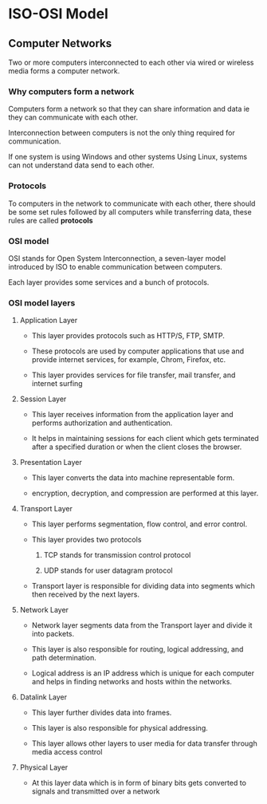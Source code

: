 # ISO-OSI Model

## Computer Networks

Two or more computers interconnected to each other via wired or wireless media forms a computer network.

### Why computers form a network

Computers form a network so that they can share information and data ie they can communicate with each other.

Interconnection between computers is not the only thing required for communication.

If one system is using Windows and other systems Using Linux, systems can not understand data send to each other.

### Protocols

To computers in the network to communicate with each other, there should be some set rules followed by all computers while transferring data, these rules are called **protocols**

### OSI model

OSI stands for Open System Interconnection, a seven-layer model introduced by ISO to enable communication between computers.

Each layer provides some services and a bunch of protocols.

### OSI model layers

1. Application Layer

    * This layer provides protocols such as HTTP/S, FTP, SMTP.

    * These protocols are used by computer applications that use and provide internet services, for example, Chrom, Firefox, etc.

    * This layer provides services for file transfer, mail transfer, and internet surfing

2. Session Layer

    * This layer receives information from the application layer and performs authorization and authentication.

    * It helps in maintaining sessions for each client which gets terminated after a specified duration or when the client closes the browser.

3. Presentation Layer

    * This layer converts the data into machine representable form.

    * encryption, decryption, and compression are performed at this layer.

4. Transport Layer

    * This layer performs segmentation, flow control, and error control.

    * This layer provides two protocols

        1. TCP stands for transmission control protocol

        2. UDP stands for user datagram protocol

    * Transport layer is responsible for dividing data into segments which then received by the next layers.

5. Network Layer

    * Network layer segments data from the Transport layer and divide it into packets.

    * This layer is also responsible for routing, logical addressing, and path determination.

    * Logical address is an IP address which is unique for each computer and helps in finding networks and hosts within the networks.

6. Datalink Layer

    * This layer further divides data into frames.

    * This layer is also responsible for physical addressing.

    * This layer allows other layers to user media for data transfer through media access control

7. Physical Layer

    * At this layer data which is in form of binary bits gets converted to signals and transmitted over a network
